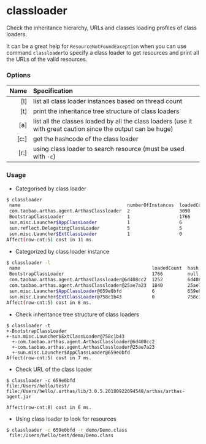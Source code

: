 classloader
===========

Check the inheritance hierarchy, URLs and classes loading profiles of class loaders.

It can be a great help for `ResourceNotFoundException` when you can use command `classloader`to specify a class loader to get resources and print all the URLs of the valid resources.

### Options

|Name|Specification|
|---:|:---|
|[l]|list all class loader instances based on thread count|
|[t]|print the inheritance tree structure of class loaders|
|[a]|list all the classes loaded by all the class loaders (use it with great caution since the output can be huge)|
|[c:]|get the hashcode of the class loader|
|[r:]|using class loader to search resource (must be used with `-c`)|

### Usage

* Categorised by class loader

```bash
$ classloader 
 name                                       numberOfInstances  loadedCountTotal                                                                                         
 com.taobao.arthas.agent.ArthasClassloader  2                  3090                                              
 BootstrapClassLoader                       1                  1766                                            
 sun.misc.Launcher$AppClassLoader           1                  6                                              
 sun.reflect.DelegatingClassLoader          5                  5                                             
 sun.misc.Launcher$ExtClassLoader           1                  0                                            
Affect(row-cnt:5) cost in 11 ms.
```

* Categorized by class loader instance

```bash
$ classloader -l
 name                                                loadedCount  hash      parent                                               
 BootstrapClassLoader                                1766         null      null                                                 
 com.taobao.arthas.agent.ArthasClassloader@6d408cc2  1252         6d408cc2  sun.misc.Launcher$ExtClassLoader@758c1b43            
 com.taobao.arthas.agent.ArthasClassloader@25ae7a23  1840         25ae7a23  sun.misc.Launcher$ExtClassLoader@758c1b43            
 sun.misc.Launcher$AppClassLoader@659e0bfd           6            659e0bfd  sun.misc.Launcher$ExtClassLoader@758c1b43            
 sun.misc.Launcher$ExtClassLoader@758c1b43           0            758c1b43  null                                                 
Affect(row-cnt:5) cost in 8 ms.
```

* Check inheritance tree structure of class loaders

```shell
$ classloader -t
+-BootstrapClassLoader                                                                                                           
+-sun.misc.Launcher$ExtClassLoader@758c1b43                                                                                      
  +-com.taobao.arthas.agent.ArthasClassloader@6d408cc2                                                                           
  +-com.taobao.arthas.agent.ArthasClassloader@25ae7a23                                                                           
  +-sun.misc.Launcher$AppClassLoader@659e0bfd                                                                                    
Affect(row-cnt:5) cost in 7 ms.
```

* Check URL of the class loader

```shell
$ classloader -c 659e0bfd
file:/Users/hello/test/                                                                                                        
file:/Users/hello/.arthas/lib/3.0.5.20180922094548/arthas/arthas-agent.jar                                                     
                                                                                                                                 
Affect(row-cnt:8) cost in 6 ms.
```
* Using class loader to look for resources

```bash
$ classloader -c 659e0bfd -r demo/Demo.class
 file:/Users/hello/test/demo/Demo.class  
```

